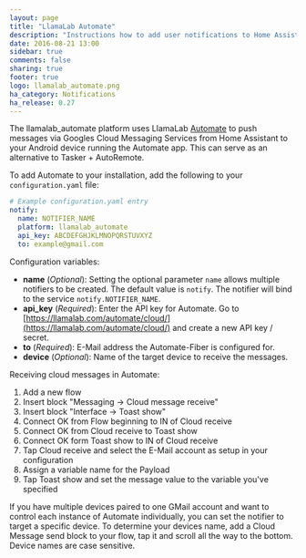 ```yaml
---
layout: page
title: "LlamaLab Automate"
description: "Instructions how to add user notifications to Home Assistant."
date: 2016-08-21 13:00
sidebar: true
comments: false
sharing: true
footer: true
logo: llamalab_automate.png
ha_category: Notifications
ha_release: 0.27
---
```



The llamalab_automate platform uses LlamaLab [Automate](https://llamalab.com/automate/) to push messages via Googles Cloud Messaging Services from Home Assistant to your Android device running the Automate app. This can serve as an alternative to Tasker + AutoRemote.

To add Automate to your installation, add the following to your `configuration.yaml` file:

```yaml
# Example configuration.yaml entry
notify:
  name: NOTIFIER_NAME
  platform: llamalab_automate
  api_key: ABCDEFGHJKLMNOPQRSTUVXYZ
  to: example@gmail.com
```

Configuration variables:

- **name** (*Optional*): Setting the optional parameter `name` allows multiple notifiers to be created. The default value is `notify`. The notifier will bind to the service `notify.NOTIFIER_NAME`.
- **api_key** (*Required*): Enter the API key for Automate. Go to [https://llamalab.com/automate/cloud/](https://llamalab.com/automate/cloud/) and create a new API key / secret.
- **to** (*Required*): E-Mail address the Automate-Fiber is configured for.
- **device** (*Optional*): Name of the target device to receive the messages.

Receiving cloud messages in Automate:

1. Add a new flow
2. Insert block "Messaging -> Cloud message receive"
3. Insert block "Interface -> Toast show"
4. Connect OK from Flow beginning to IN of Cloud receive
5. Connect OK from Cloud receive to Toast show
6. Connect OK form Toast show to IN of Cloud receive
7. Tap Cloud receive and select the E-Mail account as setup in your configuration
8. Assign a variable name for the Payload
9. Tap Toast show and set the message value to the variable you've specified

If you have multiple devices paired to one GMail account and want to control each instance of Automate individually, you can set the notifier to target a specific device. To determine your devices name, add a Cloud Message send block to your flow, tap it and scroll all the way to the bottom. Device names are case sensitive.